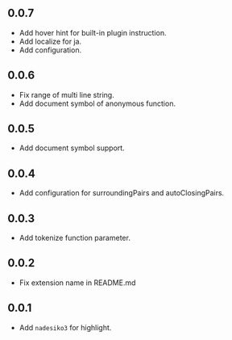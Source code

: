 ## 0.0.7
- Add hover hint for built-in plugin instruction.
- Add localize for ja.
- Add configuration.

## 0.0.6
- Fix range of multi line string.
- Add document symbol of anonymous function.

## 0.0.5
- Add document symbol support. 

## 0.0.4
- Add configuration for surroundingPairs and autoClosingPairs.

## 0.0.3
- Add tokenize function parameter.

## 0.0.2
- Fix extension name in README.md

## 0.0.1
- Add `nadesiko3` for highlight.
